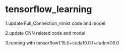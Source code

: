 # tensorflow_learning
1.update Full_Connection_mnist code and model

2.update CNN related code and model

3.running with tensorflow1.15.0+cuda10.0.1+cudnn7.6.0
